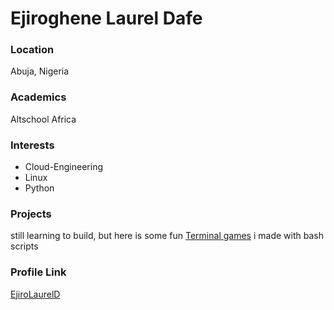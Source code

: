 # Ejiroghene Laurel Dafe

### Location

Abuja, Nigeria

### Academics

Altschool Africa

### Interests

- Cloud-Engineering
- Linux
- Python

### Projects
still learning to build, but here is some fun [Terminal games](https://github.com/EjiroLaurelD/funscripts) i made with bash scripts

### Profile Link

[EjiroLaurelD](https://github.com/EjiroLaurelD)

